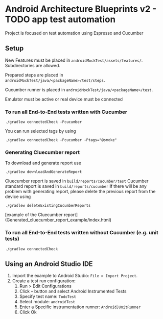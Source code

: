 # Android Architecture Blueprints v2 - TODO app test automation

Project is focused on test automation using Espresso and Cucumber

## Setup
New Features must be placed in `androidMockTest/assets/features/`. Subdirectories are allowed.

Prepared steps are placed in `androidMockTest/java/<packageName>/test/steps`.

Cucumber runner is placed in `androidMockTest/java/<packageName>/test`.

Emulator must be active or real device must be connected

### To run all End-to-End tests written with Cucumber
    ./gradlew connectedCheck -Pcucumber
You can run selected tags by using 

    ./gradlew connectedCheck -Pcucumber -Ptags="@smoke"

### Generating Cluecumber report
To download and generate report use

    ./gradlew downloadAndGenerateReport    
Cluecumber report is saved in `build/reports/cucumber/test`
Cucumber standard report is saved in `build/reports/cucumber`
If there will be any problem with generating report, please delete the previous report from the device using

    ./gradlew deleteExistingCucumberReports

[example of the Cluecumber report] (Generated_cluecumber_report_example/index.html)
### To run all End-to-End tests written without Cucumber (e.g. unit tests)
    ./gradlew connectedCheck
    
## Using an Android Studio IDE

1. Import the example to Android Studio: `File > Import Project`.
2. Create a test run configuration:
   1. Run > Edit Configurations
   2. Click `+` button and select Android Instrumented Tests
   3. Specify test name: `TodoTest`
   4. Select module: `androidTest`
   5. Enter a Specific instrumentation runner: `AndroidJUnitRunner`
   6. Click Ok
